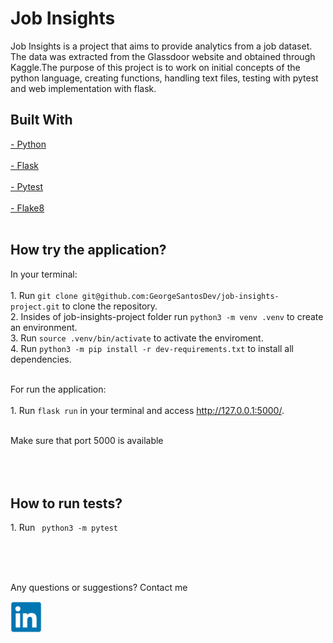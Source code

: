 <h1>Job Insights</h1>

<p>
  Job Insights is a project that aims to provide analytics from a job dataset. The data was extracted from the Glassdoor website and obtained 
  through Kaggle.The purpose of this project is to  work on initial concepts of the python language, creating functions, handling text files, 
  testing with pytest and web implementation with flask.

 </p>

<h2> Built With </h2>

<div>
 <a href="https://https://www.python.org/" rel="nofollow"> - Python </a> </br></br>
 <a href="https://flask.palletsprojects.com/en/2.2.x/" rel="nofollow"> - Flask </a> </br></br>
 <a href="https://docs.pytest.org/en/7.2.x/" rel="nofollow"> - Pytest </a> </br></br>
 <a href="https://flake8.pycqa.org/en/latest/" rel="nofollow"> - Flake8 </a> </br></br>
</div>

<h2>
  How try the application?
</h2>

<p>
  In your terminal: </br></br>
   1. Run <code>git clone git@github.com:GeorgeSantosDev/job-insights-project.git</code> to clone the repository. </br>
   2. Insides of job-insights-project folder run <code>python3 -m venv .venv</code> to create an environment. </br>
   3. Run <code>source .venv/bin/activate</code> to activate the enviroment. </br>
   4. Run <code>python3 -m pip install -r dev-requirements.txt</code> to install all dependencies.</br></br>
   
  For run the application: </br></br>
    1. Run <code>flask run</code> in your terminal and access http://127.0.0.1:5000/. </br></br>
    
   Make sure that port 5000 is available </br></br>
<br />
<br />

<h2>
  How to run tests?
</h2>

<p>
   1. Run <code> python3 -m pytest </code>
</p>

<br />
<br />
<br /> 

<p> Any questions or suggestions? Contact me </p>

<a href="https://www.linkedin.com/in/george-santos-dev" rel="nofollow">
  <img
    height="50px"
    width="50px"
    src="https://raw.githubusercontent.com/devicons/devicon/1119b9f84c0290e0f0b38982099a2bd027a48bf1/icons/linkedin/linkedin-original.svg"
    alt="LinkedIn"
  />   
</a>
